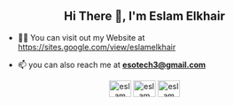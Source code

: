 
<h2 align="center">Hi There 👋, I'm Eslam Elkhair</h2>




- 👨‍💻 You can visit out my Website at https://sites.google.com/view/eslamelkhair

- 📫 you can also reach me at **esotech3@gmail.com**

<p align ="center" > 
<a href="https://www.linkedin.com/in/eslamelkhair/" target="blank"><img align="center" src="https://cdn.jsdelivr.net/npm/simple-icons@3.0.1/icons/linkedin.svg" alt="eslam elkhair" height="30" width="40" /></a>
<a href="https://www.instagram.com/eslamelkhair/" target="blank"><img align="center" src="https://cdn.jsdelivr.net/npm/simple-icons@3.0.1/icons/instagram.svg" alt="eslam elkhair" height="30" width="40" /></a>
<a href="https://www.youtube.com/channel/UCXK52T1DuReQFicAFkng5Mw" target="blank"><img align="center" src="https://cdn.jsdelivr.net/npm/simple-icons@3.0.1/icons/youtube.svg" alt="eslam elkhair" height="30" width="40" /></a>
</p>
